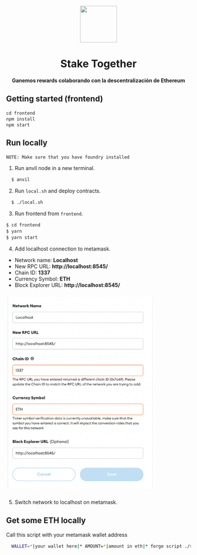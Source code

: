 <h1 align="center">
  <br>
  <img src="https://user-images.githubusercontent.com/12957692/190872812-dd6f2133-4e67-476c-ba04-6b0aa63ecde3.png" height=100 width=100 />
  <br><br>
  Stake Together
  <br>
</h1>
<h4 align="center">Ganemos rewards colaborando con la descentralización de Ethereum</h4>


## Getting started (frontend)

```
cd frontend
npm install
npm start
```


## Run locally

`NOTE: Make sure that you have foundry installed`

1. Run anvil node in a new terminal.
```sh
  $ anvil
```

2. Run `local.sh` and deploy contracts.
```sh
  $ ./local.sh
```

3. Run frontend from ``frontend``.
```sh
$ cd frontend
$ yarn
$ yarn start
```

4. Add localhost connection to metamask.

* Network name: **Localhost**
* New RPC URL: **http://localhost:8545/**
* Chain ID: **1337**
* Currency Symbol: **ETH**
* Block Explorer URL: **http://localhost:8545/**

<img width="400" style="margin: 10px auto;" src="./images/metamask.png" />

5. Switch network to localhost on metamask.


## Get some ETH locally
Call this script with your metamask wallet address
```sh
  WALLET=*|your wallet here|* AMOUNT=*|amount in eth|* forge script ./script/GetEth.s.sol --rpc-url http://127.0.0.1:8545 --private-key 0x2a871d0798f97d79848a013d4936a73bf4cc922c825d33c1cf7073dff6d409c6 --broadcast
```

